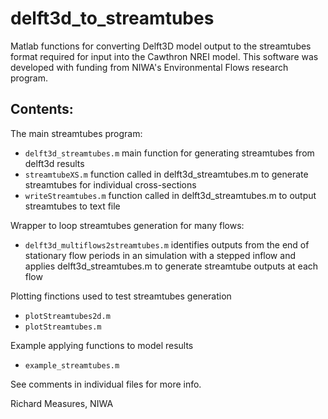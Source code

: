 # delft3d_to_streamtubes
Matlab functions for converting Delft3D model output to the streamtubes format 
required for input into the Cawthron NREI model. This software was developed 
with funding from NIWA's Environmental Flows research program.

## Contents:
The main streamtubes program:
* `delft3d_streamtubes.m`
  main function for generating streamtubes from delft3d results
* `streamtubeXS.m`
  function called in delft3d_streamtubes.m to generate streamtubes for individual 
  cross-sections
* `writeStreamtubes.m` 
  function called in delft3d_streamtubes.m to output streamtubes to text file
     
Wrapper to loop streamtubes generation for many flows:
* `delft3d_multiflows2streamtubes.m`
  identifies outputs from the end of stationary flow periods in an simulation with 
  a stepped inflow and applies delft3d_streamtubes.m to generate streamtube outputs 
  at each flow

Plotting finctions used to test streamtubes generation
 * `plotStreamtubes2d.m`
 * `plotStreamtubes.m`
 
Example applying functions to model results
 * `example_streamtubes.m`
 
See comments in individual files for more info.

Richard Measures, NIWA

